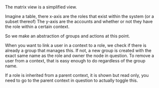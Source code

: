 The matrix view is a simplified view.

Imagine a table, there x-axis are the roles that exist within the system (or a subset thereof)
The y-axis are the accounts and whether or not they have the role within a certain context.

So we make an abstraction of groups and actions at this point.

When you want to link a user in a context to a role, we check if there is already a group that manages this. If not, a new group is created with the exact same name as the role and owner the node in question.
To remove a user from a context, that is easy enough to do regardless of the group name.

If a role is inherited from a parent context, it is shown but read only, you need to go to the parent context in question to actually toggle this.